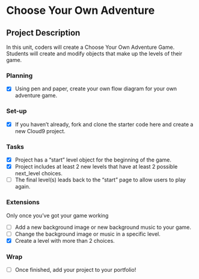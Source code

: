 # Choose Your Own Adventure

## Project Description 
In this unit, coders will create a Choose Your Own Adventure Game. Students will create and modify objects that make up the levels of their game. 

### Planning
- [x] Using pen and paper, create your own flow diagram for your own adventure game.

### Set-up
- [x] If you haven’t already, fork and clone the starter code here and create a new Cloud9 project.

### Tasks
- [x] Project has a “start” level object for the beginning of the game.
- [x] Project includes at least 2 new levels that have at least 2 possible next_level choices.
- [ ] The final level(s) leads back to the “start” page to allow users to play again.

### Extensions
Only once you’ve got your game working
- [ ] Add a new background image or new background music to your game.
- [ ] Change the background image or music in a specific level.
- [x] Create a level with more than 2 choices.

### Wrap
- [ ] Once finished, add your project to your portfolio!
